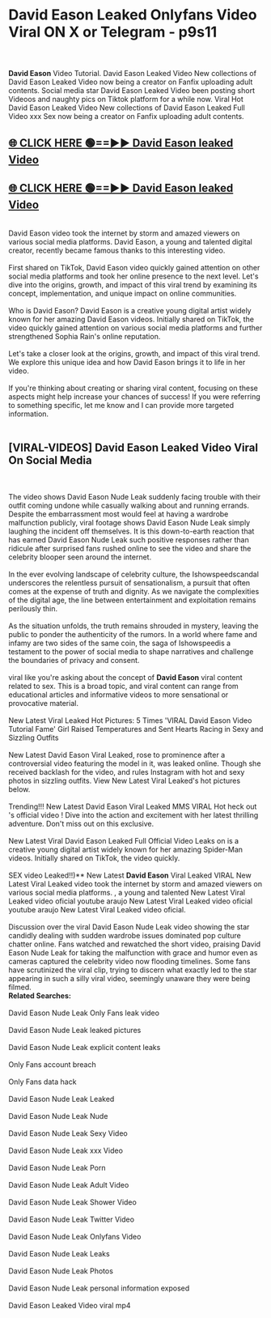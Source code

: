 <h1> David Eason Leaked Onlyfans Video Viral ON X or Telegram - p9s11 </h1>

# 
<br>
<strong>David Eason</strong> Video Tutorial. David Eason Leaked Video New collections of  David Eason Leaked Video now being a creator on Fanfix uploading adult contents. Social media star David Eason Leaked Video been posting short Videoos and naughty pics on Tiktok platform for a while now. Viral Hot David Eason Leaked Video New collections of David Eason Leaked Full Video xxx Sex now being a creator on Fanfix uploading adult contents.
<br>

## [🌐 CLICK HERE 🟢==►► David Eason leaked Video ](https://onlyclips.site?title=David_Eason&ref=git)


## [🌐 CLICK HERE 🟢==►► David Eason leaked Video ](https://onlyclips.site?title=David_Eason&ref=git)

<br>
David Eason video took the internet by storm and amazed viewers on various social media platforms. David Eason, a young and talented digital creator, recently became famous thanks to this interesting video.
<br><br>
First shared on TikTok, David Eason video quickly gained attention on other social media platforms and took her online presence to the next level. Let's dive into the origins, growth, and impact of this viral trend by examining its concept, implementation, and unique impact on online communities.
<br><br>
Who is David Eason? David Eason is a creative young digital artist widely known for her amazing David Eason videos. Initially shared on TikTok, the video quickly gained attention on various social media platforms and further strengthened Sophia Rain's online reputation.
<br><br>
Let's take a closer look at the origins, growth, and impact of this viral trend. We explore this unique idea and how David Eason brings it to life in her video.
<br><br>
If you're thinking about creating or sharing viral content, focusing on these aspects might help increase your chances of success! If you were referring to something specific, let me know and I can provide more targeted information.
<br><br>
<h2>[VIRAL-VIDEOS] David Eason Leaked Video Viral On Social Media</h2>
<br><br>
The video shows David Eason Nude Leak suddenly facing trouble with their outfit coming undone while casually walking about and running errands. Despite the embarrassment most would feel at having a wardrobe malfunction publicly, viral footage shows David Eason Nude Leak simply laughing the incident off themselves. It is this down-to-earth reaction that has earned David Eason Nude Leak such positive responses rather than ridicule after surprised fans rushed online to see the video and share the celebrity blooper seen around the internet.
<br><br>
In the ever evolving landscape of celebrity culture, the Ishowspeedscandal underscores the relentless pursuit of sensationalism, a pursuit that often comes at the expense of truth and dignity. As we navigate the complexities of the digital age, the line between entertainment and exploitation remains perilously thin.
<br><br>
As the situation unfolds, the truth remains shrouded in mystery, leaving the public to ponder the authenticity of the rumors. In a world where fame and infamy are two sides of the same coin, the saga of Ishowspeedis a testament to the power of social media to shape narratives and challenge the boundaries of privacy and consent.
<br><br>
viral like you're asking about the concept of <strong>David Eason</strong> viral content related to sex. This is a broad topic, and viral content can range from educational articles and informative videos to more sensational or provocative material.
<br><br>
New Latest Viral Leaked Hot Pictures: 5 Times 'VIRAL David Eason Video Tutorial Fame' Girl Raised Temperatures and Sent Hearts Racing in Sexy and Sizzling Outfits
<br><br>
New Latest David Eason Viral Leaked, rose to prominence after a controversial video featuring the model in it, was leaked online. Though she received backlash for the video, and rules Instagram with hot and sexy photos in sizzling outfits. View New Latest Viral Leaked's hot pictures below.
<br><br>
Trending!!! New Latest David Eason Viral Leaked MMS VIRAL Hot heck out 's official video ! Dive into the action and excitement with her latest thrilling adventure. Don't miss out on this exclusive.
<br><br>
New Latest Viral David Eason Leaked Full Official Video Leaks on  is a creative young digital artist widely known for her amazing Spider-Man videos. Initially shared on TikTok, the video quickly.
<br><br>
SEX video Leaked!!)** New Latest <strong>David Eason</strong> Viral Leaked VIRAL New Latest Viral Leaked video took the internet by storm and amazed viewers on various social media platforms. , a young and talented New Latest Viral Leaked video oficial youtube araujo New Latest Viral Leaked video oficial youtube araujo New Latest Viral Leaked video oficial.
<br><br>
Discussion over the viral David Eason Nude Leak video showing the star candidly dealing with sudden wardrobe issues dominated pop culture chatter online. Fans watched and rewatched the short video, praising David Eason Nude Leak for taking the malfunction with grace and humor even as cameras captured the celebrity video now flooding timelines. Some fans have scrutinized the viral clip, trying to discern what exactly led to the star appearing in such a silly viral video, seemingly unaware they were being filmed.
<br>
<strong>Related Searches:</strong>
<br><br>
David Eason Nude Leak Only Fans leak video
<br><br>
David Eason Nude Leak leaked pictures
<br><br>
David Eason Nude Leak explicit content leaks
<br><br>
Only Fans account breach
<br><br>
Only Fans data hack
<br><br>
David Eason Nude Leak Leaked
<br><br>
David Eason Nude Leak Nude
<br><br>
David Eason Nude Leak Sexy Video
<br><br>
David Eason Nude Leak xxx Video
<br><br>
David Eason Nude Leak Porn
<br><br>
David Eason Nude Leak Adult Video
<br><br>
David Eason Nude Leak Shower Video
<br><br>
David Eason Nude Leak Twitter Video
<br><br>
David Eason Nude Leak Onlyfans Video
<br><br>
David Eason Nude Leak Leaks
<br><br>
David Eason Nude Leak Photos
<br><br>
David Eason Nude Leak personal information exposed
<br><br>
David Eason Leaked Video viral mp4